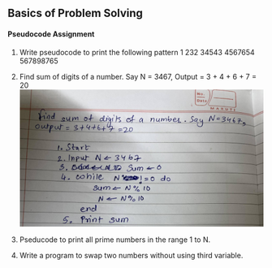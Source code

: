 ## Basics of Problem Solving
#### Pseudocode Assignment

1) Write pseudocode to print the following pattern 1 232 34543 4567654 567898765

2) Find sum of digits of a number. Say N = 3467, Output = 3 + 4 + 6 + 7 = 20
![alt text](pseudocode-pb-2.jpeg)
3) Pseducode to print all prime numbers in the range 1 to N.

4) Write a program to swap two numbers without using third variable.



